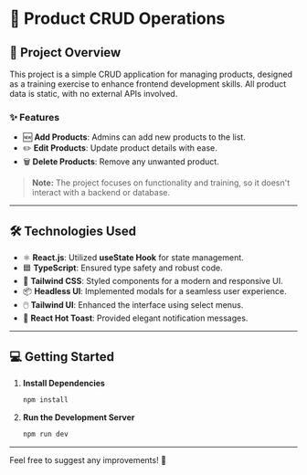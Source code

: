 # 🚀 **Product CRUD Operations**

## 📖 **Project Overview**

This project is a simple CRUD application for managing products, designed as a training exercise to enhance frontend development skills. All product data is static, with no external APIs involved.

### ✨ **Features**

- 🆕 **Add Products**: Admins can add new products to the list.
- ✏️ **Edit Products**: Update product details with ease.
- 🗑️ **Delete Products**: Remove any unwanted product.

> **Note:** The project focuses on functionality and training, so it doesn't interact with a backend or database.

---

## 🛠️ **Technologies Used**

- ⚛️ **React.js**: Utilized **useState Hook** for state management.
- 🟦 **TypeScript**: Ensured type safety and robust code.
- 🎨 **Tailwind CSS**: Styled components for a modern and responsive UI.
- 📦 **Headless UI**: Implemented modals for a seamless user experience.
- 🖱️ **Tailwind UI**: Enhanced the interface using select menus.
- 🔔 **React Hot Toast**: Provided elegant notification messages.

---

## 💻 **Getting Started**

1. **Install Dependencies**
   ```bash
   npm install
   ```
2. **Run the Development Server**
   ```bash
   npm run dev
   ```

---

Feel free to suggest any improvements! 🚀
